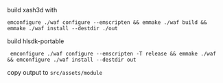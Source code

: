 
build
xash3d with 
```
emconfigure ./waf configure --emscripten && emmake ./waf build && emmake ./waf install --destdir ./out
```

build hlsdk-portable
```
 emconfigure ./waf configure --emscripten -T release && emmake ./waf && emconfigure ./waf install --destdir out
```

copy output to `src/assets/module`


